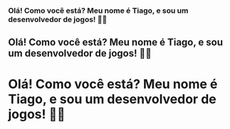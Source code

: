 ### Olá! Como você está? Meu nome é Tiago, e sou um desenvolvedor de jogos! 👋🙂

## Olá! Como você está? Meu nome é Tiago, e sou um desenvolvedor de jogos! 👋🙂

# Olá! Como você está? Meu nome é Tiago, e sou um desenvolvedor de jogos! 👋🙂

<!--
**gholyra/gholyra** is a ✨ _special_ ✨ repository because its `README.md` (this file) appears on your GitHub profile.

Here are some ideas to get you started:

- 🔭 I’m currently working on ...
- 🌱 I’m currently learning ...
- 👯 I’m looking to collaborate on ...
- 🤔 I’m looking for help with ...
- 💬 Ask me about ...
- 📫 How to reach me: ...
- 😄 Pronouns: ...
- ⚡ Fun fact: ...
-->
